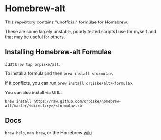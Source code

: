 Homebrew-alt
============
This repository contains "unofficial" formulae for [Homebrew](https://github.com/mxcl/homebrew). 

These are some largely unstable, poorly tested scripts I use for myself and that may be useful for others.

Installing Homebrew-alt Formulae
--------------------------------
Just `brew tap orpiske/alt`.

To install a formula and then `brew install <formula>`.

If it conflicts, you can run `brew install orpiske/alt/<formula>`.

You can also install via URL:

```
brew install https://raw.github.com/orpiske/homebrew-alt/master/<directory>/<formula>.rb
```

Docs
----
`brew help`, `man brew`, or the Homebrew [wiki][].

[wiki]:http://wiki.github.com/mxcl/homebrew
[homebrew-dupes]:https://github.com/Homebrew/homebrew-dupes
[homebrew-versions]:https://github.com/Homebrew/homebrew-versions
[homebrew-boneyard]:https://github.com/Homebrew/homebrew-boneyard
